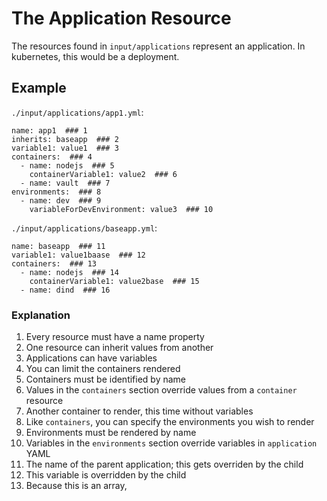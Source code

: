 # The Application Resource
The resources found in `input/applications` represent an application. 
In kubernetes, this would be a deployment. 

## Example
`./input/applications/app1.yml`:
```
name: app1  ### 1
inherits: baseapp  ### 2
variable1: value1  ### 3
containers:  ### 4
  - name: nodejs  ### 5
    containerVariable1: value2  ### 6
  - name: vault  ### 7
environments:  ### 8
  - name: dev  ### 9
    variableForDevEnvironment: value3  ### 10
```

`./input/applications/baseapp.yml`:
```
name: baseapp  ### 11
variable1: value1baase  ### 12
containers:  ### 13
  - name: nodejs  ### 14
    containerVariable1: value2base  ### 15
  - name: dind  ### 16
```

### Explanation
1. Every resource must have a name property
2. One resource can inherit values from another
3. Applications can have variables
4. You can limit the containers rendered
5. Containers must be identified by name
6. Values in the `containers` section override values from a `container` resource
7. Another container to render, this time without variables
8. Like `containers`, you can specify the environments you wish to render
9. Environments must be rendered by name
10. Variables in the `environments` section override variables in `application` YAML 
11. The name of the parent application; this gets overriden by the child
12. This variable is overridden by the child
13. Because this is an array, 